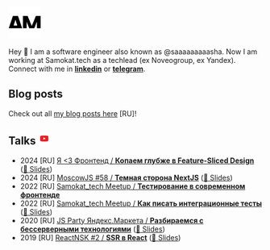 <p>
  <img width="64px" height="64px" src="https://github.com/noveogroup-amorgunov/amorgunov.com/raw/master/src/assets/favicon192.png" />
</p>

Hey 👋 I am a software engineer also known as @saaaaaaaaasha. Now I am working at Samokat.tech as a techlead (ex Noveogroup, ex Yandex). Connect with me in [**linkedin**](https://www.linkedin.com/in/saaaaaaaaasha/) or [**telegram**](https://t.me/amorgunov).

## Blog posts

Check out all [my blog posts here](https://amorgunov.com/blog) [RU]!

## Talks <img width="24px" height="24px" src="https://raw.githubusercontent.com/edent/SuperTinyIcons/e94212a487d744cb75e75241cb93716836b2d1e2/images/svg/youtube.svg" />

- 2024 [RU] [Я <3 Фронтенд / **Копаем глубже в Feature-Sliced Design**](https://www.youtube.com/watch?v=M84x3pzDYr0&ab_channel=YandexforFrontend) ([📸 Slides](https://docs.google.com/presentation/d/1zHaieuqyiW95witifD9rO0-nnj5GmjzzPkDGvhWft6s/edit?usp=sharing))
- 2024 [RU] [MoscowJS #58 / **Темная сторона NextJS**](https://www.youtube.com/watch?v=1RHxFJhLrQk&t=2s&ab_channel=MoscowJS) ([📸 Slides](https://docs.google.com/presentation/d/1bbWxYGwKJ9HOFm8K81LWTVJ6hbLrLzAqZW2oN1U9luI/edit?usp=sharing))
- 2022 [RU] [Samokat_tech Meetup / **Тестирование в современном фронтенде**](https://www.youtube.com/watch?v=4S5VDv6Ximk)
- 2022 [RU] [Samokat_tech Meetup / **Как писать интеграционные тесты**](https://www.youtube.com/watch?v=_HM76ktNcTA&ab_channel=Samokat_tech) ([📸 Slides](https://docs.google.com/presentation/d/16XdAl52GuCE1BJlWB0kMaSEhP6Xrv2r0w5ULU5tMQ6Y/edit?usp=sharing))
- 2020 [RU] [JS Party Яндекс.Маркета / **Разбираемся с бессерверными технологиями**](https://events.yandex.ru/events/js_party/30oct) ([📸 Slides](https://docs.google.com/presentation/d/1eSqDMmGEQjnnP5Jj0DZEzh-Vm7F_YHkcwN4V0SgQhcg/edit?usp=sharing))
- 2019 [RU] [ReactNSK #2 / **SSR в React**](https://www.youtube.com/watch?v=CjDaePioMf0&ab_channel=ReactNSK) ([📸 Slides](https://docs.google.com/presentation/d/1-OdgdBfRWRJL4shq1IS8PLhePk0RL5d9-G7QdADdRbs/edit?usp=sharing))
